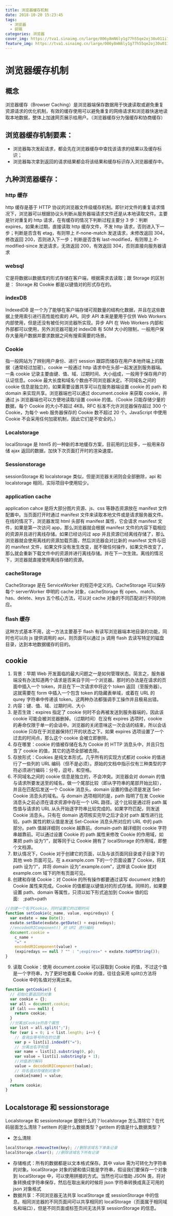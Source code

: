 ```yaml
---
title: 浏览器缓存机制
date: 2018-10-20 15:23:45
tags:
  - 浏览器
  - 前端
categories: 浏览器
cover_img: https://tva1.sinaimg.cn/large/006y8mN6ly1g77h55qe2oj30u011i7wi.jpg
feature_img: https://tva1.sinaimg.cn/large/006y8mN6ly1g77h55qe2oj30u011i7wi.jpg
---
```


# 浏览器缓存机制

## 概念

浏览器缓存（Browser Caching）是浏览器端保存数据用于快速读取或避免重复资源请求的优化机制，有效的缓存使用可以避免重复的网络请求和浏览器快速地读取本地数据，整体上加速网页展示给用户。（浏览器缓存分为强缓存和协商缓存）

<!-- more -->

## 浏览器缓存机制要素：

- 浏览器每次发起请求，都会先在浏览器缓存中查找该请求的结果以及缓存标识；
- 浏览器每次拿到返回的请求结果都会将该结果和缓存标识存入浏览器缓存中。

## 九种浏览器缓存：

### http 缓存

http 缓存是基于 HTTP 协议的浏览器文件级缓存机制。即针对文件的重复请求情况下，浏览器可以根据协议头判断从服务器端请求文件还是从本地读取文件。主要是针对重复的 http 请求，在有缓存的情况下判断过程主要分 3 步：判断 expires，如果未过期，直接读取 http 缓存文件，不发 http 请求，否则进入下一步；判断是否含有 etag，有则带上 if-none-match 发送请求，未修改返回 304，修改返回 200，否则进入下一步；判断是否含有 last-modified，有则带上 if-modified-since 发送请求，无效返回 200，有效返回 304，否则直接向服务器请求

### websql

它是将数据以数据库的形式存储在客户端，根据需求去读取；跟 Storage 的区别是： Storage 和 Cookie 都是以键值对的形式存在的。

### indexDB

IndexedDB 是一个为了能够在客户端存储可观数量的结构化数据，并且在这些数据上使用索引进行高性能检索的 API。同步 API 本来是要用于仅供 Web Workers 内部使用，但是还没有被任何浏览器所实现。异步 API 在 Web Workers 内部和外部都可以使用，另外浏览器可能对 indexDB 有 50M 大小的限制，一般用户保存大量用户数据并要求数据之间有搜索需要的场景。

### Cookie

指一般网站为了辨别用户身份、进行 session 跟踪而储存在用户本地终端上的数据（通常经过加密）。cookie 一般通过 http 请求中在头部一起发送到服务器端。一条 cookie 记录主要由键、值、域、过期时间、大小组成，一般用于保存用户的认证信息。cookie 最大长度和域名个数由不同浏览器决定。不同域名之间的 cookie 信息是独立的，如果需要设置共享可以在服务器端设置 cookie 的 path 和 domain 来实现共享。浏览器端也可以通过 document.cookie 来获取 cookie，并通过 js 浏览器端也可以方便地读取/设置 cookie 的值。（Cookie 只能存储少量的数据，每个 Cookie 的大小不超过 4KB。RFC 标准不允许浏览器保存超过 300 个 Cookie，为每个 web 服务器保存的 Cookie 数不超过 20 个。JavaScript 中使用 Cookie 不会采用任何加密机制，因此它们是不安全的。）

### Localstorage

localStorage 是 html5 的一种新的本地缓存方案，目前用的比较多，一般用来存储 ajax 返回的数据，加快下次页面打开时的渲染速度。

### Sessionstorage

sessionStorage 和 localstorage 类似，但是浏览器关闭则会全部删除，api 和 localstorage 相同，实际项目中使用较少。

### application cache

application cahce 是将大部分图片资源、js、css 等静态资源放在 manifest 文件配置中。当页面打开时通过 manifest 文件来读取本地文件或是请求服务器文件。在线的情况下，浏览器发现 html 头部有 manifest 属性，它会请求 manifest 文件，如果是第一次访问 app，那么浏览器就会根据 manifest 文件的内容下载相应的资源并且进行离线存储。如果已经访问过 app 并且资源已经离线存储了，那么浏览器就会使用离线的资源加载页面，然后浏览器会对比新的 manifest 文件与旧的 manifest 文件，如果文件没有发生改变，就不做任何操作，如果文件改变了，那么就会重新下载文件中的资源并进行离线存储。并在下一次生效。离线的情况下，浏览器就直接使用离线存储的资源。

### cacheStorage

CacheStorage 是在 ServiceWorker 的规范中定义的。CacheStorage 可以保存每个 serverWorker 申明的 cache 对象，cacheStorage 有 open、match、has、delete、keys 五个核心方法，可以对 cache 对象的不同匹配进行不同的响应。

### flash 缓存

这种方式基本不用，这一方法主要基于 flash 有读写浏览器端本地目录的功能，同时也可以向 js 提供调用的 api，则页面可以通过 js 调用 flash 去读写特定的磁盘目录，达到本地数据缓存的目的。

## cookie

1. 背景：早期 Web 开发面临的最大问题之一是如何管理状态。简言之，服务器端没有办法知道两个请求是否来自于同一个浏览器。那时的办法是在请求的页面中插入一个 token，并且在下一次请求中将这个 token 返回（至服务器）。这就需要在 form 中插入一个包含 token 的隐藏表单域，或着在 URL 的 qurey 字符串中传递该 token。这两种办法都强调手工操作并且极易出错。
2. 内容：键、值、域、过期时间、大小
3. 是否生效：expires 指定了 cookie 何时不会再被发送到服务器端的，因此该 cookie 可能会被浏览器删掉。（过期时间）在没有 expires 选项时，cookie 的寿命仅限于单一的会话中。浏览器的关闭意味这一次会话的结束，所以会话 cookie 只存在于浏览器保持打开的状态之下。如果 expires 选项设置了一个过去的时间点，那么这个 cookie 会被立即删除。
4. 存在哪里：cookie 的值被存储在名为 Cookie 的 HTTP 消息头中，并且只包含了 cookie 的值，其它的选项全部被去除。
5. 存放形式：Cookies 是纯文本形式。几乎所有的实现方式都对 cookie 的值进行了一些列的 URL 编码（但不是必须）。原始的文档中指示仅有三种类型的字符必须进行编码：分号，逗号，和空格。
6. 不同域名之间的 cookie 信息是独立的，不会冲突。浏览器会对 domain 的值与请求所要发送至的域名，做一个尾部比较（即从字符串的尾部开始比较），并且在匹配后发送一个 Cookie 消息头。domain 设置的值必须是发送 Set-Cookie 消息头的域名。与 domain 选项相同的是，path 指明了在发 Cookie 消息头之前必须在请求资源中存在一个 URL 路径。这个比较是通过将 path 属性值与请求的 URL 从头开始逐字符串比较完成的。如果字符匹配，则发送 Cookie 消息头。只有在 domain 选项核实完毕之后才会对 path 属性进行比较。path 属性的默认值是发送 Set-Cookie 消息头所对应的 URL 中的 path 部分。path 值越详细则 cookie 越靠前。domain-path 越详细则 cookie 字符串越靠前。可以通过设置 Cookie 的 path 属性来修改 Cookie 的作用域，如果把 path 设为“/”，就等同于让 Cookie 拥有了 localStorage 的作用域，即整个文档源。
7. 默认情况下，Cookie 对于创建它的页面，以及与该页面同目录或子目录下的其他 web 页面可见。在 a.example.com 下的一个页面设置了 Cookie，将其 path 设为“/”，并将 domain 设为“.example.com”，这样该 Cookie 就对 example.com 域下的所有页面可见。
8. 创建和存储 Cookie：对 Cookie 的所有操作都要通过读写 document 对象的 Cookie 属性来完成。Cookie 的值都是以键值对的形式存储。同样的，如果要设置 path、domain 等属性，只须以如下形式追加到 Cookie 值的后面:　;path=path

```javascript
//创建一个名字Cookie，同时设置它的过期时间
function setCookie(c_name, value, expiredays) {
  var exdate = new Date();
  exdate.setDate(exdate.getDate() + expiredays);
  //encodeURIComponent() 对 URI 进行编码
  document.cookie =
    c_name +
    "=" +
    encodeURIComponent(value) +
    (expiredays == null ? "" : ";expires=" + exdate.toGMTString());
}
```

9. 读取 Cookie：使用 document.cookie 可以获取到 Cookie 的值，不过这个值是一个字符串，为了更好地查看 Cookie 的值，往往会采用 split()方法将 Cookie 中的名值对分离出来。

```javascript
function getCookie() {
  // 初始化要返回的对象
  var cookie = {};
  var all = document.cookie;
  if (all === null) {
    return cookie;
  }
  //分离出Cookie的各个属性
  var list = all.split(";");
  for (var i = 0; i < list.length; i++) {
    // 查询出等号所在的位置
    var p = list[i].indexOf("=");
    // 分离出名字和值
    var name = list[i].substring(0, p);
    var value = list[i].substring(p + 1);
    //对值进行解码
    value = decodeURIComponent(value);
    // 将名值对存储到对象中
    cookie[name] = value;
  }
  return cookie;
}
```

## Localstorage 和 sessionstorage

Localstorage 和 sessionstorage 是做什么的？localstorage 怎么清除它？在代码层面怎么清除？setitem 的是什么数据类型？getitem 的值是什么数据类型？

- 怎么清除

```javascript
localStorage.removeItem(key); //删除该域名下单条记录
localStorage.clear(); //删除该域名下所有记录
```

- 存储格式：所有的数据都是以文本格式保存。其中 value 需为可转化为字符串的对象。localStorage 对象的键和值只能是字符串，假设我们要保存一个对象到 localStorage 中，可以使用拼接的方式。当然也可以借助 JSON 类，将对象转换成字符串保存，然后在取出来的时候将 json 字符串转换成真正可用的 json 对象格式
- 数据共享：不同浏览器无法共享 localStorage 或 sessionStorage 中的信息。相同浏览器的不同页面间可以共享相同的 localStorage（页面属于相同域名和端口），但是不同页面或标签页间无法共享 sessionStorage 的信息。
